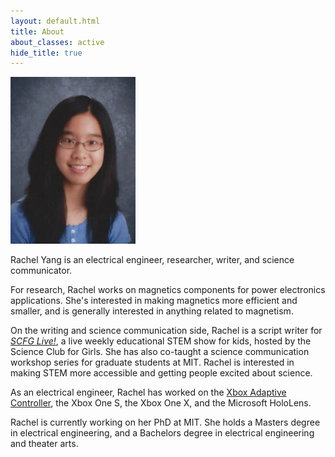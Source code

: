 ```yaml
---
layout: default.html
title: About
about_classes: active
hide_title: true
---
```


<img src="/assets/images/about_me/headshot.jpg" width="200" class="left" alt="headshot">

Rachel Yang is an electrical engineer, researcher, writer, and science communicator. 

For research, Rachel works on magnetics components for power electronics applications. She's interested in making magnetics more efficient and smaller, and is generally interested in anything related to magnetism.

On the writing and science communication side, Rachel is a script writer for [_SCFG Live!_](https://www.scienceclubforgirls.org/scfglive), a live weekly educational STEM show for kids, hosted by the Science Club for Girls. She has also co-taught a science communication workshop series for graduate students at MIT. Rachel is interested in making STEM more accessible and getting people excited about science.

As an electrical engineer, Rachel has worked on the [Xbox Adaptive Controller](https://www.microsoft.com/en-us/garage/wall-of-fame/xbox-adaptive-controller/), the Xbox One S, the Xbox One X, and the Microsoft HoloLens.

Rachel is currently working on her PhD at MIT. She holds a Masters degree in electrical engineering, and a Bachelors degree in electrical engineering and theater arts.
